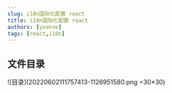 ```yaml
---
slug: i18n国际化配置 react
title: i18n国际化配置 react
authors: [yvonne]
tags: [react,i18n]
---
```


## 文件目录
![目录](20220602111757413-1126951580.png =30*30)
